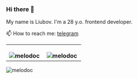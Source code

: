 ### Hi there 👋

My name is Liubov. I'm a 28 y.o. frontend developer.

📫 How to reach me: [telegram](https://t.me/melodoc_me)

<table style="border: none">
    <tr>
        <th>
            <p><img align="left"
                    src="https://github-readme-stats.vercel.app/api/top-langs/?username=melodoc&layout=compact&hide=css,html"
                    alt="melodoc" /></p>
        </th>
        <th>
            <p><img align="left"
                    src="https://github-readme-stats.vercel.app/api?username=melodoc&show_icons=true&hide=contribs"
                    alt="melodoc" /></p>
        </th>
    </tr>
</table>
<p align="left"> <img src="https://komarev.com/ghpvc/?username=melodoc" alt="melodoc" /></p>


